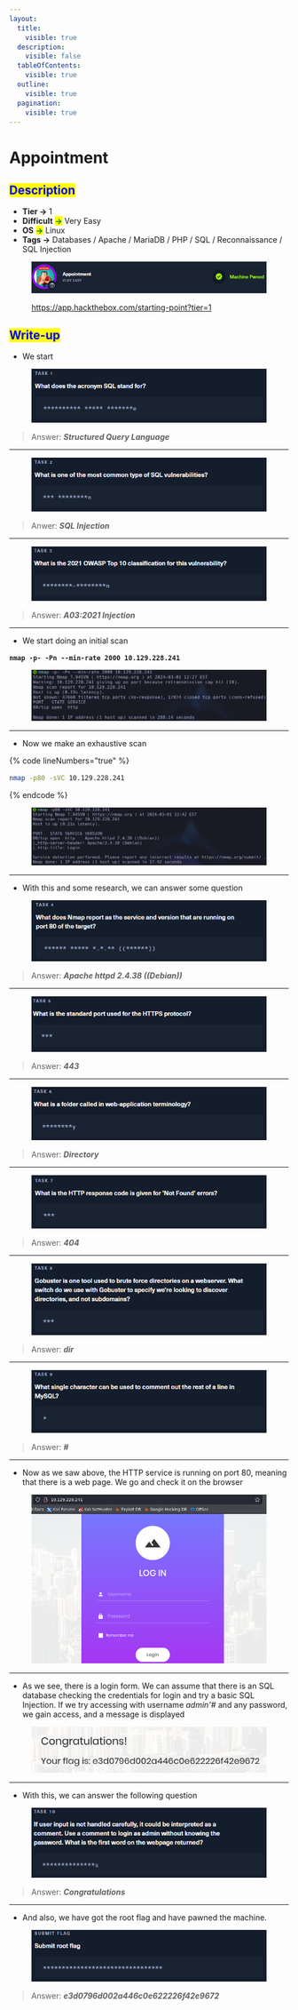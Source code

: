 ```yaml
---
layout:
  title:
    visible: true
  description:
    visible: false
  tableOfContents:
    visible: true
  outline:
    visible: true
  pagination:
    visible: true
---
```


# Appointment

## <mark style="color:blue;">Description</mark>

* **Tier **<mark style="color:green;">**->**</mark> 1
* **Difficult** <mark style="color:green;">**->**</mark> Very Easy
* **OS** <mark style="color:green;">**->**</mark> Linux
* **Tags **<mark style="color:green;">**->**</mark> Databases / Apache / MariaDB / PHP / SQL / Reconnaissance / SQL Injection

<figure><img src="../../.gitbook/assets/image (117).png" alt=""><figcaption><p><a href="https://app.hackthebox.com/starting-point?tier=1">https://app.hackthebox.com/starting-point?tier=1</a></p></figcaption></figure>

## <mark style="color:blue;">Write-up</mark>

* We start

<figure><img src="../../.gitbook/assets/image (122).png" alt=""><figcaption></figcaption></figure>

> Answer: _**Structured Query Language**_

***

<figure><img src="../../.gitbook/assets/image (124).png" alt=""><figcaption></figcaption></figure>

> Anwer: _**SQL Injection**_

***

<figure><img src="../../.gitbook/assets/image (125).png" alt=""><figcaption></figcaption></figure>

> Answer: _**A03:2021 Injection**_

***

* We start doing an initial scan

<pre class="language-bash" data-line-numbers><code class="lang-bash"><strong>nmap -p- -Pn --min-rate 2000 10.129.228.241
</strong></code></pre>

<figure><img src="../../.gitbook/assets/image (134).png" alt=""><figcaption></figcaption></figure>

***

* Now we make an exhaustive scan

{% code lineNumbers="true" %}
```bash
nmap -p80 -sVC 10.129.228.241
```
{% endcode %}

<figure><img src="../../.gitbook/assets/image (135).png" alt=""><figcaption></figcaption></figure>

***

* With this and some research, we can answer some question

<figure><img src="../../.gitbook/assets/image (126).png" alt=""><figcaption></figcaption></figure>

> Answer: _**Apache httpd 2.4.38 ((Debian))**_

***

<figure><img src="../../.gitbook/assets/image (128).png" alt=""><figcaption></figcaption></figure>

> Answer: _**443**_

***

<figure><img src="../../.gitbook/assets/image (127).png" alt=""><figcaption></figcaption></figure>

> Answer: _**Directory**_

***

<figure><img src="../../.gitbook/assets/image (129).png" alt=""><figcaption></figcaption></figure>

> Answer: _**404**_

***

<figure><img src="../../.gitbook/assets/image (130).png" alt=""><figcaption></figcaption></figure>

> Answer: _**dir**_

***

<figure><img src="../../.gitbook/assets/image (131).png" alt=""><figcaption></figcaption></figure>

> Answer: _**#**_

***

* Now as we saw above, the HTTP service is running on port 80, meaning that there is a web page. We go and check it on the browser

<figure><img src="../../.gitbook/assets/image (136).png" alt=""><figcaption></figcaption></figure>

***

* As we see, there is a login form. We can assume that there is an SQL database checking the credentials for login and try a basic SQL Injection. If we try accessing with username _admin'#_ and any password, we gain access, and a message is displayed

<figure><img src="../../.gitbook/assets/image (137).png" alt=""><figcaption></figcaption></figure>

***

* With this, we can answer the following question

<figure><img src="../../.gitbook/assets/image (132).png" alt=""><figcaption></figcaption></figure>

> Answer: _**Congratulations**_

***

* And also, we have got the root flag and have pawned the machine.

<figure><img src="../../.gitbook/assets/image (133).png" alt=""><figcaption></figcaption></figure>

> Answer: _**e3d0796d002a446c0e622226f42e9672**_
